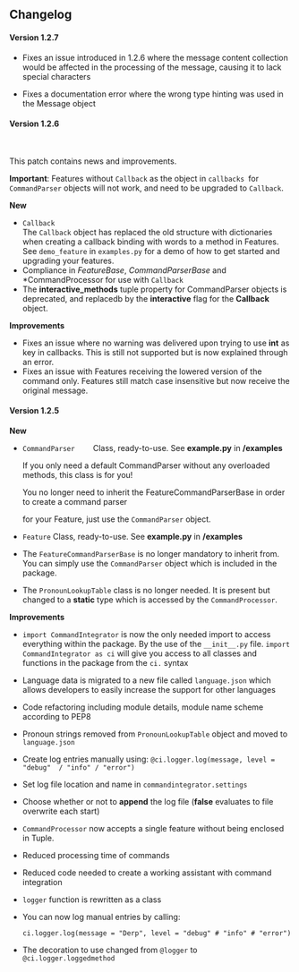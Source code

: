 
## Changelog

####  Version 1.2.7

* Fixes an issue introduced in 1.2.6 where the message content collection would be affected
in the processing of the message, causing it to lack special characters

* Fixes a documentation error where the wrong type hinting was used in the Message object


####  Version 1.2.6

​	

This patch contains news and improvements.

**Important**: Features without `Callback` as the object in `callbacks `for `CommandParser` objects will not work, and need to be upgraded to `Callback`.


**New**

*  `Callback`  
  The `Callback` object has replaced the old structure with dictionaries when creating a callback binding with words to a method in Features. See `demo_feature` in `examples.py` for a demo of how to get started and upgrading your features.
* Compliance in *FeatureBase*, *CommandParserBase* and *CommandProcessor for use with `Callback`
* The **interactive_methods** tuple property for CommandParser objects is deprecated, and replacedb by the **interactive** flag for the **Callback** object.

**Improvements**

* Fixes an issue where no warning was delivered upon trying to use **int** as key in callbacks. This is still not supported but is now explained through an error.
* Fixes an issue with Features receiving the lowered version of the command only. Features still match case insensitive but now receive the original message.





####  Version 1.2.5

**New**

* `CommandParser	` Class, ready-to-use. See **example.py** in **/examples** 

  If you only need a default CommandParser without any overloaded methods, this class is for you!

  You no longer need to inherit the FeatureCommandParserBase in order to create a command parser

  for your Feature, just use the `CommandParser` object.
  
* `Feature` Class, ready-to-use. See **example.py** in **/examples** 

* The `FeatureCommandParserBase` is no longer mandatory to inherit from. You can simply use the `CommandParser` object which is included in the package.
  
* The `PronounLookupTable` class is no longer needed. It is present but changed to a **static** type which is accessed by the `CommandProcessor`.
  

**Improvements**

* `import CommandIntegrator` is now the only needed import to access everything within the package. By the use of the `__init__.py` file. `import CommandIntegrator as ci` will give you access to all classes and functions in the package from the `ci.` syntax

  

* Language data is migrated to a new file called `language.json` which allows developers to easily increase the support for other languages
  
* Code refactoring including module details, module name scheme according to PEP8
  
* Pronoun strings removed from `PronounLookupTable` object and moved to `language.json` 
  
*  Create log entries manually using:
   `@ci.logger.log(message, level = "debug"  / "info" / "error")`
* Set log file location and name in `commandintegrator.settings`
  
* Choose whether or not to **append** the log file (**false** evaluates to file overwrite each start)
  
* `CommandProcessor` now accepts a single feature without being enclosed in Tuple.
  
* Reduced processing time of commands
  
* Reduced code needed to create a working assistant with command integration
  
* `logger` function is rewritten as a class

* You can now log manual entries by calling:

   `ci.logger.log(message = "Derp", level = "debug" # "info" # "error")`


* The decoration to use changed from `@logger` to `@ci.logger.loggedmethod`
